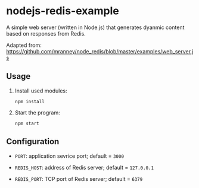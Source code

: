 nodejs-redis-example
===

A simple web server (written in Node.js) that generates dyanmic content based on responses from Redis.

Adapted from: https://github.com/mranney/node_redis/blob/master/examples/web_server.js


## Usage

1. Install used modules:

   ```
   npm install
   ```

2. Start the program:

   ```
   npm start
   ```


## Configuration

- `PORT`: application sevrice port; default = `3000`

- `REDIS_HOST`: address of Redis server; default = `127.0.0.1`

- `REDIS_PORT`: TCP port of Redis server; default = `6379`
